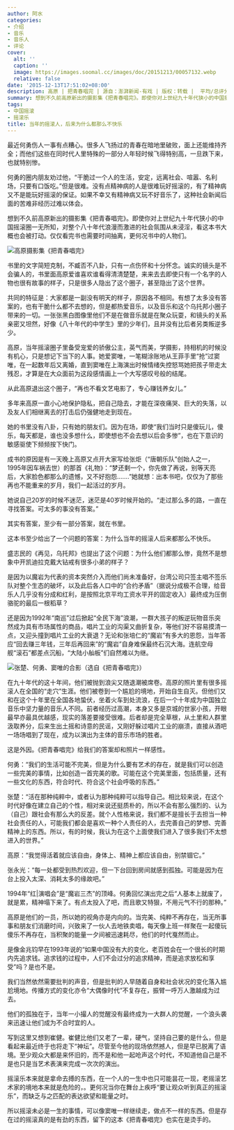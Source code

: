```yaml
---
author: 阿水
categories:
- 介绍
- 音乐
- 音乐人
- 评论
cover:
  alt: ''
  caption: ''
  image: https://images.soomal.cc/images/doc/20151213/00057132.webp
  relative: false
date: '2015-12-13T17:51:02+08:00'
description: 高原 | 把青春唱完 | 源自：澎湃新闻-有戏 | 版权：转载 |  平均/总评分：10.00/40
summary: 想到不久前高原新出的摄影集《把青春唱完》。即使你对上世纪九十年代狭小的中国摇滚圈一无所知，对整个八十年代浪漫而激进的社会氛围从未浸淫，看这本书大概也会被打动。仅仅看完书也需要时间抽离，更何况书中的人物们……
tags:
- 中国摇滚
- 摇滚乐
title: 当年的摇滚人，后来为什么都那么不快乐
---
```


最近何勇伤人一事有点糟心。很多人飞扬过的青春在暗地里破败，面上还能维持齐全；而他们这些在同时代人里特殊的一部分人年轻时候飞得特别高，一旦跌下来，也就特别惨。

何勇的圈内朋友劝过他，“干脆过一个人的生活，安定，远离社会、喧嚣、名利场，只要有口饭吃。”但是很难。没有点精神病的人是很难玩好摇滚的，有了精神病又不是能玩好摇滚的保证。如果不幸又有精神病又玩不好音乐了，这种社会新闻后面的苦难非经历过难以体会。

想到不久前高原新出的摄影集《把青春唱完》。即使你对上世纪九十年代狭小的中国摇滚圈一无所知，对整个八十年代浪漫而激进的社会氛围从未浸淫，看这本书大概也会被打动。仅仅看完书也需要时间抽离，更何况书中的人物们。

![高原摄影集《把青春唱完》](https://images.soomal.cc/images/doc/20151213/00057132.webp)





书里的文字简短克制，不臧否不八卦，只有一点伤怀和十分怀念。诚实的镜头是不会骗人的，书里面高原爱谁喜欢谁看得清清楚楚，来来去去即使只有一个名字的人物也很有故事的样子，只是很多人隐出了这个圈子，甚至隐出了这个世界。

共同的特征是：大家都是一副没有明天的样子，原因各不相同。有想了太多没有答案的，也有干脆什么都不去想的，但是都热爱音乐，以及音乐和这个乌托邦小圈子带来的一切。一张张黑白图像里他们不是在做音乐就是在聚众玩耍，和镜头的关系亲密又坦然，好像《八十年代的中学生》里的少年们，且并没有比后者另类叛逆多少。

高原，当年摇滚圈子里备受宠爱的骄傲公主，英气而美，学摄影，持相机的时候没有机心，只是想记下当下的人事。她爱窦唯，一笔糊涂账地从王菲手里“抢”过窦唯，在一起数年后又离婚，直到窦唯在上海演出时候情绪失控怒骂她把孩子带走太残忍，才算是在大众面前为这段感情画上一个大写感叹号般的结尾。

从此高原退出这个圈子，“再也不看文艺电影了，专心赚钱养女儿。”

多年来高原一直小心地保护隐私，把自己隐去，才能在深夜痛哭、巨大的失落，以及友人们相继离去的打击后仍强健地走到现在。

她的书里没有八卦，只有她的朋友们。因为在场，即使“我们当时只是傻玩儿，傻乐，每天都是，谁也没多想什么，即使想也不会去想以后会多惨”，也在下意识的敏感驱使下频频按下快门。

成书的原因是有一天晚上高原又点开大家写给张炬（“唐朝乐队”创始人之一，1995年因车祸去世）的那首《礼物》：“梦还剩一个，你先做了再说，别等天亮后，大家脸色都那么的遗憾，又不好抱怨…….”她就想：出本书吧，仅仅为了那些再也不能重来的岁月，我们一起活过的岁月。

她说自己20岁的时候不迷茫，迷茫是40岁时候开始的。“走过那么多的路，一直在寻找答案。可太多的事没有答案。”

其实有答案，至少有一部分答案，就在书里。

这本书至少给出了一个问题的答案：为什么当年的摇滚人后来都那么不快乐。

盛志民的《再见，乌托邦》也提出了这个问题：为什么他们都那么惨，竟然不是想象中开凯迪拉克戴大钻戒有很多小弟的样子？

是因为以魔岩为代表的资本突然介入而他们尚未准备好，台湾公司只签主唱不签乐队对整个生态的破坏，以及此后各人口中的“合约矛盾”（据说分成极不合理，给音乐人几乎没有分成和红利，是按照北京平均工资水平开的固定收入）最终成为压倒骆驼的最后一根稻草？

还是因为1992年“南巡”过后掀起“全民下海”浪潮，一群大孩子的叛逆玩物音乐突然成为具有市场属性的商品，唱片工业的沟渠又曲折复杂，等他们好不容易摸清一点，又迎头撞到唱片工业的大衰退？无论和张培仁的“魔岩”有多大的恩怨，当年答应“回去赚三年钱，三年后再回来”的“魔岩”自身难保最终石沉大海。连航空母舰“滚石”都差点沉船，“大陆小舢板”们自然难以为继。

![张楚、何勇、窦唯的合影（选自《把青春唱完》）](https://images.soomal.cc/images/doc/20151213/00057133_01.webp)





在九十年代的这十年间，他们被抛到浪尖又随退潮被席卷。高原的照片里有很多摇滚人在全国的“走穴”生涯。他们被卷到一个尴尬的境地，开始自生自灭。但他们又和在这个十年里在全国各地蛰伏，坐着火车到处流浪，在后一个十年成为中国独立音乐中坚力量的音乐人不同。前者经历过高潮，本身又多是京城的世家小孩，开眼最早亦最具优越感，现实的落差要接受很难。后者却是完全草根，从土里和人群里汲取养分，后来生出土摇和诗意的民谣，又刚好躲过唱片工业的崩溃，直接从酒吧一场场唱到了现在，成为以演出为主体的音乐市场的胜者。

这是外因。《把青春唱完》给我们的答案却和照片一样感性。

何勇：“我们的生活可能不完美，但是为什么要有艺术的存在，就是我们可以创造一些完美的事情，比如创造一首完美的歌。可能在这个完美里面，包括质量，还有一些文化的东西，符合时代、符合这个社会呼吸的东西。”

张楚：“活在那种纯粹中，或者认为那种纯粹可以指导自己。相比较来说，在这个时代好像在建立自己的个性，相对来说还挺质朴的，所以不会有那么强烈的、认为（自己）跟社会有那么大的反差。就个人性格来说，我们都不是擅长于去担当一种社会责任的人，可能我们都会是喜欢一种个人责任的人，去完善自己的梦想、完善精神上的东西。所以，有的时候，我认为在这个上面使我们进入了很多我们不太想进入的世界。”

高原：“我觉得活着就应该自由，身体上、精神上都应该自由，别禁锢它。”

张永光：“每一处都受到热烈欢迎，但一下台回到房间就感到孤独。可能是因为在台上投入太深、消耗太多的缘故吧。”

1994年“红|演唱会”是“魔岩三杰”的顶峰。何勇回忆演出完之后“人基本上就废了，就是累，精神塌下来了。有点太投入了吧，而且歌又特狠，不用元气不行的那种。”

高原是他们的一员，所以她的视角亦是内向的。当完美、纯粹不再存在，当无所事事和朋友们消磨时间，兴致来了一伙人去地铁卖唱，每天像上班一样聚在一起傻玩傻乐不再存在，当积聚的能量一夕间被迅速耗尽，他们的时代戛然而止。

是像金兆钧早在1993年说的“如果中国没有大的变化，老百姓会在一个很长的时期内先追求钱。追求钱的过程中，人们不会过分的追求精神，而是追求放松和享受”吗？是也不是。

我们当然依然需要批判的声音，但是批判的人早随着自身和社会状况的变化落入尴尬境地。传播方式的变化亦令“大偶像时代”不复存在，振臂一呼万人激越成为过去。

他们的孤独在于，当年一小撮人的觉醒没有最终成为一大群人的觉醒，一个浪头袭来迅速让他们成为不合时宜的人。

写到这里又想到崔健。崔健比他们又老了一辈，硬气，坚持自己要的是什么，但是看起来最近终于也将走下“神坛”。尽管至今他的现场依然撼人，但是早已脱离了语境。至少观众大都是来怀旧的，而不是和他一起呛声这个时代，不知道他自己是不是也只是当艺术表演来完成一次次的演出。

摇滚乐本来就是拿命去搏的东西，在一个人的一生中也只可能昙花一现，老摇滚艺术家的境地本来就是危险的，。更何况当你在舞台上疾呼“要让观众听到真正的摇滚乐”，而缺乏与之匹配的表达欲望和能量之时。

所以摇滚未必是一生的事情，可以像窦唯一样继续走，做点不一样的东西。但是存在过的摇滚真的是有劲的东西，留下的这本《把青春唱完》也实在是烫手的。